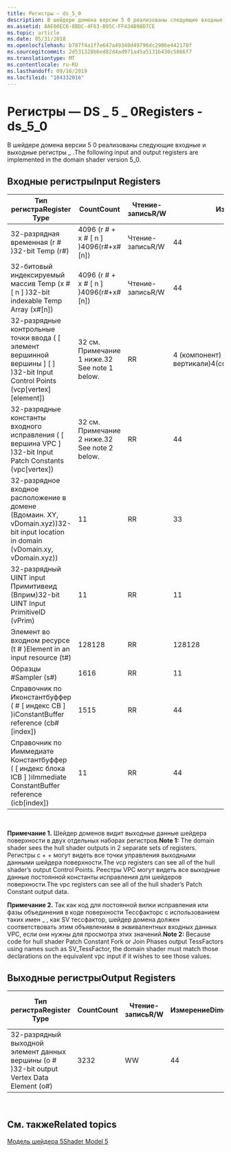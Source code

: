 ```yaml
---
title: Регистры — ds_5_0
description: В шейдере домена версии 5 0 реализованы следующие входные и выходные регистры \_ .
ms.assetid: 8AE00EC6-0BDC-4F63-B95C-FF434B98D7CE
ms.topic: article
ms.date: 05/31/2018
ms.openlocfilehash: b787f4a1f7e647a49340d49796dc2986e442178f
ms.sourcegitcommit: 2d531328b6ed82d4ad971a45a5131b430c5866f7
ms.translationtype: MT
ms.contentlocale: ru-RU
ms.lasthandoff: 09/16/2019
ms.locfileid: "104332016"
---
```

# <a name="registers---ds_5_0"></a><span data-ttu-id="a96a0-103">Регистры — DS \_ 5 \_ 0</span><span class="sxs-lookup"><span data-stu-id="a96a0-103">Registers - ds\_5\_0</span></span>

<span data-ttu-id="a96a0-104">В шейдере домена версии 5 0 реализованы следующие входные и выходные регистры \_ .</span><span class="sxs-lookup"><span data-stu-id="a96a0-104">The following input and output registers are implemented in the domain shader version 5\_0.</span></span>

## <a name="input-registers"></a><span data-ttu-id="a96a0-105">Входные регистры</span><span class="sxs-lookup"><span data-stu-id="a96a0-105">Input Registers</span></span>



| <span data-ttu-id="a96a0-106">Тип регистра</span><span class="sxs-lookup"><span data-stu-id="a96a0-106">Register Type</span></span>                                              | <span data-ttu-id="a96a0-107">Count</span><span class="sxs-lookup"><span data-stu-id="a96a0-107">Count</span></span>                | <span data-ttu-id="a96a0-108">Чтение-запись</span><span class="sxs-lookup"><span data-stu-id="a96a0-108">R/W</span></span> | <span data-ttu-id="a96a0-109">Измерение</span><span class="sxs-lookup"><span data-stu-id="a96a0-109">Dimension</span></span>                           | <span data-ttu-id="a96a0-110">Индексация по r\#</span><span class="sxs-lookup"><span data-stu-id="a96a0-110">Indexable by r\#</span></span> | <span data-ttu-id="a96a0-111">Значения по умолчанию</span><span class="sxs-lookup"><span data-stu-id="a96a0-111">Defaults</span></span> | <span data-ttu-id="a96a0-112">Требуется ДКЛ</span><span class="sxs-lookup"><span data-stu-id="a96a0-112">Requires DCL</span></span> |
|------------------------------------------------------------|----------------------|-----|-------------------------------------|------------------|----------|--------------|
| <span data-ttu-id="a96a0-113">32-разрядная временная (r \# )</span><span class="sxs-lookup"><span data-stu-id="a96a0-113">32-bit Temp (r\#)</span></span>                                          | <span data-ttu-id="a96a0-114">4096 (r \# + x \# \[ n \] )</span><span class="sxs-lookup"><span data-stu-id="a96a0-114">4096(r\#+x\#\[n\])</span></span>   | <span data-ttu-id="a96a0-115">Чтение-запись</span><span class="sxs-lookup"><span data-stu-id="a96a0-115">R/W</span></span> | <span data-ttu-id="a96a0-116">4</span><span class="sxs-lookup"><span data-stu-id="a96a0-116">4</span></span>                                   | <span data-ttu-id="a96a0-117">нет</span><span class="sxs-lookup"><span data-stu-id="a96a0-117">No</span></span>               | <span data-ttu-id="a96a0-118">None</span><span class="sxs-lookup"><span data-stu-id="a96a0-118">None</span></span>     | <span data-ttu-id="a96a0-119">Да</span><span class="sxs-lookup"><span data-stu-id="a96a0-119">Yes</span></span>          |
| <span data-ttu-id="a96a0-120">32-битовый индексируемый массив Temp (x \# \[ n \] )</span><span class="sxs-lookup"><span data-stu-id="a96a0-120">32-bit indexable Temp Array (x\#\[n\])</span></span>                     | <span data-ttu-id="a96a0-121">4096 (r \# + x \# \[ n \] )</span><span class="sxs-lookup"><span data-stu-id="a96a0-121">4096(r\#+x\#\[n\])</span></span>   | <span data-ttu-id="a96a0-122">Чтение-запись</span><span class="sxs-lookup"><span data-stu-id="a96a0-122">R/W</span></span> | <span data-ttu-id="a96a0-123">4</span><span class="sxs-lookup"><span data-stu-id="a96a0-123">4</span></span>                                   | <span data-ttu-id="a96a0-124">Да</span><span class="sxs-lookup"><span data-stu-id="a96a0-124">Yes</span></span>              | <span data-ttu-id="a96a0-125">Нет</span><span class="sxs-lookup"><span data-stu-id="a96a0-125">None</span></span>     | <span data-ttu-id="a96a0-126">Да</span><span class="sxs-lookup"><span data-stu-id="a96a0-126">Yes</span></span>          |
| <span data-ttu-id="a96a0-127">32-разрядные контрольные точки ввода ( \[ элемент вершинной вершины \] \[ \] )</span><span class="sxs-lookup"><span data-stu-id="a96a0-127">32-bit Input Control Points (vcp\[vertex\]\[element\])</span></span>     | <span data-ttu-id="a96a0-128">32 см. Примечание 1 ниже.</span><span class="sxs-lookup"><span data-stu-id="a96a0-128">32 See note 1 below.</span></span> | <span data-ttu-id="a96a0-129">R</span><span class="sxs-lookup"><span data-stu-id="a96a0-129">R</span></span>   | <span data-ttu-id="a96a0-130">4 (компонент) \* 32 (элемент) \* 32 (по вертикали)</span><span class="sxs-lookup"><span data-stu-id="a96a0-130">4(component)\*32(element)\*32(vert)</span></span> | <span data-ttu-id="a96a0-131">Да</span><span class="sxs-lookup"><span data-stu-id="a96a0-131">Yes</span></span>              | <span data-ttu-id="a96a0-132">Нет</span><span class="sxs-lookup"><span data-stu-id="a96a0-132">None</span></span>     | <span data-ttu-id="a96a0-133">Да</span><span class="sxs-lookup"><span data-stu-id="a96a0-133">Yes</span></span>          |
| <span data-ttu-id="a96a0-134">32-разрядные константы входного исправления ( \[ вершина VPC \] )</span><span class="sxs-lookup"><span data-stu-id="a96a0-134">32-bit Input Patch Constants (vpc\[vertex\])</span></span>               | <span data-ttu-id="a96a0-135">32 см. Примечание 2 ниже.</span><span class="sxs-lookup"><span data-stu-id="a96a0-135">32 See note 2 below.</span></span> | <span data-ttu-id="a96a0-136">R</span><span class="sxs-lookup"><span data-stu-id="a96a0-136">R</span></span>   | <span data-ttu-id="a96a0-137">4</span><span class="sxs-lookup"><span data-stu-id="a96a0-137">4</span></span>                                   | <span data-ttu-id="a96a0-138">Да</span><span class="sxs-lookup"><span data-stu-id="a96a0-138">Yes</span></span>              | <span data-ttu-id="a96a0-139">Нет</span><span class="sxs-lookup"><span data-stu-id="a96a0-139">None</span></span>     | <span data-ttu-id="a96a0-140">Да</span><span class="sxs-lookup"><span data-stu-id="a96a0-140">Yes</span></span>          |
| <span data-ttu-id="a96a0-141">32-разрядное входное расположение в домене (Вдомаин. XY, vDomain.xyz))</span><span class="sxs-lookup"><span data-stu-id="a96a0-141">32-bit input location in domain (vDomain.xy, vDomain.xyz))</span></span> | <span data-ttu-id="a96a0-142">1</span><span class="sxs-lookup"><span data-stu-id="a96a0-142">1</span></span>                    | <span data-ttu-id="a96a0-143">R</span><span class="sxs-lookup"><span data-stu-id="a96a0-143">R</span></span>   | <span data-ttu-id="a96a0-144">3</span><span class="sxs-lookup"><span data-stu-id="a96a0-144">3</span></span>                                   | <span data-ttu-id="a96a0-145">Нет</span><span class="sxs-lookup"><span data-stu-id="a96a0-145">No</span></span>               | <span data-ttu-id="a96a0-146">Недоступно</span><span class="sxs-lookup"><span data-stu-id="a96a0-146">N/A</span></span>      | <span data-ttu-id="a96a0-147">Да</span><span class="sxs-lookup"><span data-stu-id="a96a0-147">Yes</span></span>          |
| <span data-ttu-id="a96a0-148">32-разрядный UINT input Примитивеид (Вприм)</span><span class="sxs-lookup"><span data-stu-id="a96a0-148">32-bit UINT Input PrimitiveID (vPrim)</span></span>                      | <span data-ttu-id="a96a0-149">1</span><span class="sxs-lookup"><span data-stu-id="a96a0-149">1</span></span>                    | <span data-ttu-id="a96a0-150">R</span><span class="sxs-lookup"><span data-stu-id="a96a0-150">R</span></span>   | <span data-ttu-id="a96a0-151">1</span><span class="sxs-lookup"><span data-stu-id="a96a0-151">1</span></span>                                   | <span data-ttu-id="a96a0-152">Нет</span><span class="sxs-lookup"><span data-stu-id="a96a0-152">No</span></span>               | <span data-ttu-id="a96a0-153">Недоступно</span><span class="sxs-lookup"><span data-stu-id="a96a0-153">N/A</span></span>      | <span data-ttu-id="a96a0-154">Да</span><span class="sxs-lookup"><span data-stu-id="a96a0-154">Yes</span></span>          |
| <span data-ttu-id="a96a0-155">Элемент во входном ресурсе (t \# )</span><span class="sxs-lookup"><span data-stu-id="a96a0-155">Element in an input resource (t\#)</span></span>                         | <span data-ttu-id="a96a0-156">128</span><span class="sxs-lookup"><span data-stu-id="a96a0-156">128</span></span>                  | <span data-ttu-id="a96a0-157">R</span><span class="sxs-lookup"><span data-stu-id="a96a0-157">R</span></span>   | <span data-ttu-id="a96a0-158">128</span><span class="sxs-lookup"><span data-stu-id="a96a0-158">128</span></span>                                 | <span data-ttu-id="a96a0-159">Да</span><span class="sxs-lookup"><span data-stu-id="a96a0-159">Yes</span></span>              | <span data-ttu-id="a96a0-160">Нет</span><span class="sxs-lookup"><span data-stu-id="a96a0-160">None</span></span>     | <span data-ttu-id="a96a0-161">Да</span><span class="sxs-lookup"><span data-stu-id="a96a0-161">Yes</span></span>          |
| <span data-ttu-id="a96a0-162">Образцы \#</span><span class="sxs-lookup"><span data-stu-id="a96a0-162">Sampler (s\#)</span></span>                                              | <span data-ttu-id="a96a0-163">16</span><span class="sxs-lookup"><span data-stu-id="a96a0-163">16</span></span>                   | <span data-ttu-id="a96a0-164">R</span><span class="sxs-lookup"><span data-stu-id="a96a0-164">R</span></span>   | <span data-ttu-id="a96a0-165">1</span><span class="sxs-lookup"><span data-stu-id="a96a0-165">1</span></span>                                   | <span data-ttu-id="a96a0-166">Да</span><span class="sxs-lookup"><span data-stu-id="a96a0-166">Yes</span></span>              | <span data-ttu-id="a96a0-167">Нет</span><span class="sxs-lookup"><span data-stu-id="a96a0-167">None</span></span>     | <span data-ttu-id="a96a0-168">Да</span><span class="sxs-lookup"><span data-stu-id="a96a0-168">Yes</span></span>          |
| <span data-ttu-id="a96a0-169">Справочник по Иконстантбуффер ( \# \[ индекс CB \] )</span><span class="sxs-lookup"><span data-stu-id="a96a0-169">iConstantBuffer reference (cb\#\[index\])</span></span>                  | <span data-ttu-id="a96a0-170">15</span><span class="sxs-lookup"><span data-stu-id="a96a0-170">15</span></span>                   | <span data-ttu-id="a96a0-171">R</span><span class="sxs-lookup"><span data-stu-id="a96a0-171">R</span></span>   | <span data-ttu-id="a96a0-172">4</span><span class="sxs-lookup"><span data-stu-id="a96a0-172">4</span></span>                                   | <span data-ttu-id="a96a0-173">Да</span><span class="sxs-lookup"><span data-stu-id="a96a0-173">Yes</span></span>              | <span data-ttu-id="a96a0-174">Нет</span><span class="sxs-lookup"><span data-stu-id="a96a0-174">None</span></span>     | <span data-ttu-id="a96a0-175">Да</span><span class="sxs-lookup"><span data-stu-id="a96a0-175">Yes</span></span>          |
| <span data-ttu-id="a96a0-176">Справочник по Ииммедиате Константбуффер ( \[ индекс блока ICB \] )</span><span class="sxs-lookup"><span data-stu-id="a96a0-176">iImmediate ConstantBuffer reference (icb\[index\])</span></span>         | <span data-ttu-id="a96a0-177">1</span><span class="sxs-lookup"><span data-stu-id="a96a0-177">1</span></span>                    | <span data-ttu-id="a96a0-178">R</span><span class="sxs-lookup"><span data-stu-id="a96a0-178">R</span></span>   | <span data-ttu-id="a96a0-179">4</span><span class="sxs-lookup"><span data-stu-id="a96a0-179">4</span></span>                                   | <span data-ttu-id="a96a0-180">Да (содержимое)</span><span class="sxs-lookup"><span data-stu-id="a96a0-180">Yes(contents)</span></span>    | <span data-ttu-id="a96a0-181">Нет</span><span class="sxs-lookup"><span data-stu-id="a96a0-181">None</span></span>     | <span data-ttu-id="a96a0-182">Да</span><span class="sxs-lookup"><span data-stu-id="a96a0-182">Yes</span></span>          |



 

<span data-ttu-id="a96a0-183">**Примечание 1.** Шейдер доменов видит выходные данные шейдера поверхности в двух отдельных наборах регистров.</span><span class="sxs-lookup"><span data-stu-id="a96a0-183">**Note 1:** The domain shader sees the hull shader outputs in 2 separate sets of registers.</span></span> <span data-ttu-id="a96a0-184">Регистры с + + могут видеть все точки управления выходными данными шейдера поверхности.</span><span class="sxs-lookup"><span data-stu-id="a96a0-184">The vcp registers can see all of the hull shader’s output Control Points.</span></span> <span data-ttu-id="a96a0-185">Реестры VPC могут видеть все выходные данные постоянной константы исправления для шейдеров поверхности.</span><span class="sxs-lookup"><span data-stu-id="a96a0-185">The vpc registers can see all of the hull shader’s Patch Constant output data.</span></span>

<span data-ttu-id="a96a0-186">**Примечание 2.** Так как код для постоянной вилки исправления или фазы объединения в коде поверхности Тессфакторс с использованием таких имен \_ , как SV тессфактор, шейдер домена должен соответствовать этим объявлениям в эквивалентных входных данных VPC, если они нужны для просмотра этих значений.</span><span class="sxs-lookup"><span data-stu-id="a96a0-186">**Note 2:** Because code for hull shader Patch Constant Fork or Join Phases output TessFactors using names such as SV\_TessFactor, the domain shader must match those declarations on the equivalent vpc input if it wishes to see those values.</span></span>

## <a name="output-registers"></a><span data-ttu-id="a96a0-187">Выходные регистры</span><span class="sxs-lookup"><span data-stu-id="a96a0-187">Output Registers</span></span>



| <span data-ttu-id="a96a0-188">Тип регистра</span><span class="sxs-lookup"><span data-stu-id="a96a0-188">Register Type</span></span>                           | <span data-ttu-id="a96a0-189">Count</span><span class="sxs-lookup"><span data-stu-id="a96a0-189">Count</span></span> | <span data-ttu-id="a96a0-190">Чтение-запись</span><span class="sxs-lookup"><span data-stu-id="a96a0-190">R/W</span></span> | <span data-ttu-id="a96a0-191">Измерение</span><span class="sxs-lookup"><span data-stu-id="a96a0-191">Dimension</span></span> | <span data-ttu-id="a96a0-192">Индексация по r\#</span><span class="sxs-lookup"><span data-stu-id="a96a0-192">Indexable by r\#</span></span> | <span data-ttu-id="a96a0-193">Значения по умолчанию</span><span class="sxs-lookup"><span data-stu-id="a96a0-193">Defaults</span></span> | <span data-ttu-id="a96a0-194">Требуется ДКЛ</span><span class="sxs-lookup"><span data-stu-id="a96a0-194">Requires DCL</span></span> |
|-----------------------------------------|-------|-----|-----------|------------------|----------|--------------|
| <span data-ttu-id="a96a0-195">32-разрядный выходной элемент данных вершины (o \# )</span><span class="sxs-lookup"><span data-stu-id="a96a0-195">32-bit output Vertex Data Element (o\#)</span></span> | <span data-ttu-id="a96a0-196">32</span><span class="sxs-lookup"><span data-stu-id="a96a0-196">32</span></span>    | <span data-ttu-id="a96a0-197">W</span><span class="sxs-lookup"><span data-stu-id="a96a0-197">W</span></span>   | <span data-ttu-id="a96a0-198">4</span><span class="sxs-lookup"><span data-stu-id="a96a0-198">4</span></span>         | <span data-ttu-id="a96a0-199">Да</span><span class="sxs-lookup"><span data-stu-id="a96a0-199">Yes</span></span>              | <span data-ttu-id="a96a0-200">Нет</span><span class="sxs-lookup"><span data-stu-id="a96a0-200">None</span></span>     | <span data-ttu-id="a96a0-201">Да</span><span class="sxs-lookup"><span data-stu-id="a96a0-201">Yes</span></span>          |



 

## <a name="related-topics"></a><span data-ttu-id="a96a0-202">См. также</span><span class="sxs-lookup"><span data-stu-id="a96a0-202">Related topics</span></span>

<dl> <dt>

[<span data-ttu-id="a96a0-203">Модель шейдера 5</span><span class="sxs-lookup"><span data-stu-id="a96a0-203">Shader Model 5</span></span>](d3d11-graphics-reference-sm5.md)
</dt> </dl>

 

 




